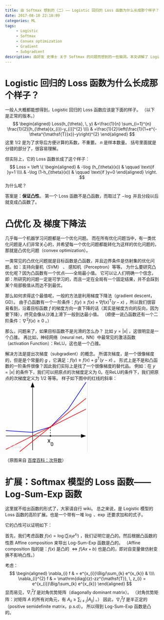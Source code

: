 ```yaml
---
title: 由 Softmax 想到的（二）—— Logistic 回归的 Loss 函数为什么长成那个样子？
date: 2017-08-10 22:18:09
categories: ML
tags: 
     - Logistic
     - Softmax
     - Convex optimization
     - Gradient
     - Subgradient
description: 由好友 史博士 关于 Softmax 的问题而想到的一些脑洞。本文讲解了 Logistic 模型的 Loss 函数的来源。以及想到的一些凸优化的知识。
---
```


# Logistic 回归的 Loss 函数为什么长成那个样子？

一般人大概都能想得到，Logistic 回归的 Loss 函数应该是下面的样子。
（以下是正常的版本。）
$$
\begin{aligned}
Loss(h_{\theta}, \, y) &=\frac{1}{n} \sum_{i=1}^{n} \frac{1}{2}[h_{\theta}(x_{i})-y_{i}]^{2} \\\\
& =\frac{1}{2}\left(\frac{1}{1+e^{-\theta^{\mathsf{T}}x}}-y\right)^{2}
\end{aligned}
$$
这里 $1/2$ 是为了求导后方便计算的系数，不重要。
$n$ 是样本数量。
括号里面就是分错的部分了，很容易理解。

但实际上，它的 Loss 函数长成了这个样子：
$$
Loss = 
\left \{ \begin{aligned}
& -\log (h_{\theta}(x)) & \qquad \text{if }y=1 \\\\
& -\log (1-h_{\theta}(x)) & \qquad \text{if }y=0
\end{aligned} \right.
$$
为什么呢？

答案是：**保证凸性**。
第一个 Loss 函数不是凸函数，而取过了 $-\log$ 并且分段以后就变成凸函数了。

# 凸优化 及 梯度下降法

几乎每一个机器学习问题都是一个优化问题。
而在所有优化问题当中，有一类优化问题是人们非常关心的，并希望每一个优化问题都能转化为这样的优化问题的，那就是凸优化问题（convex optimization）。

一类常见的凸优化问题就是目标函数是凸函数，并且边界条件是仿射集的优化问题。如：支持向量机（SVM） 、 感知机（Perceptron）等等。
为什么要研究凸优化呢？因为凸函数有一个优点——全局最小值。
它可以让人们明确一个信念，即：所研究的问题一定是可学习的，而且一定在全局有一个固定结果，并不会踩到某个局部极值从而达不到最优。

那么如何求得这个最值呢，一般的方法是利用梯度下降法（gradient descent，GD）。
由于凸函数有一个一阶条件：$f(y) \ge f(x) + \nabla f(x)^{\mathsf{T}}(y-x)$ ，所以我们很容易看到，沿着目标函数 $f$ 的梯度方向一直下降的话（其实是梯度方向的反向，因为要下降），终究会像从沙滩上滑下一般到达最小值。
（顺便一说凸函数还有一个二阶条件：$\nabla^{2}f(x) \ge 0$ 。）

那么，问题来了，如果目标函数不是光滑的怎么办？
比如 $y=|x|$ ，这很明显是一个凸锥。
再比如，神经网络（neural net，NN）中最常见的激活函数（activation Function）：ReLU，这也是一个凸锥。

解决方法是提出次梯度（subgradient）的概念。
所谓次梯度，是一个很像梯度的，但是是个常量的 $g$ ，它满足：$f(y) \ge f(x) + g^{\mathsf{T}}(y-x)$ 。
形式上是不是和凸函数的一阶条件很像？因此我们实际上是找了一个很像梯度的替代品。
例如：在 $y=|x|$ 的条件下，我们可以把原点的次梯度定义为 0。在ReLU的条件下，我们把原点的次梯度定义为 $1/2$ 等等。
样子如下图中的红线的斜率：
![Subgradient](thinking-from-softmax-02/subgradient.png)

（原图来自 [百度百科：次导数](https://baike.baidu.com/item/次导数/13882223?fr=aladdin)）

# 扩展：Softmax 模型的 Loss 函数—— Log-Sum-Exp 函数

这里就不给出函数的形式了，大家请自行 wiki。
总之来说，是 Logistic 模型的 Loss 函数的高阶扩展。也是一个带有一堆 $\log$ 、$\exp$ 还要求加和的式子。

它的凸性可以证明如下：

首先，我们考虑函数 $f(x) = \log (\sum \alpha_{i} e^{x_{i}})$ ，我们证明它是凸的。然后根据凸函数的性质 Affine composition 来导出 Log-Sum-Exp 函数是凸的。
（Affine composition 指的是：$f(x)$ 是凸的 $\Leftrightarrow f(Ax+b)$ 也是凸的，即对自变量做仿射变换不影响凸性。）

考虑：
$$
\begin{aligned}
\nabla_{i} f & = e^{x_{i}}\Big/\sum_{k} e^{x_{k}}  & \\\\
\nabla_{i}^{2} f & = \mathrm{diag}(z)-zz^{\mathsf{T}}, \, z_{i} = e^{x_{i}}\Big/\sum_{k} e^{x_{k}}
\end{aligned}
$$
显而易见，$\nabla_{i}^{2} f$ 是对角优势矩阵（diagonally dominant matrix）。
（对角优势矩阵：对矩阵 $A$ 的所有对角元，有 $A_{ii} \ge \sum_{i \ne j} |A_{ij}|$ 。）
因此，$\nabla_{i}^{2} f$ 是半正定的（positive semidefinite matrix，p.s.d）。
所以得到 Log-Sum-Exp 函数是凸的。
